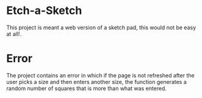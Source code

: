 # Etch-a-Sketch
This project is meant a web version of a sketch pad, this would not be easy at all!. 

# Error
The project contains an error in which if the page is not refreshed after the user picks a size
and then enters another size, the function generates a random number of squares that is more than
what was entered.
